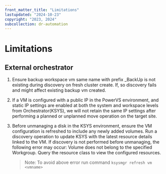 ```yaml
---
front_matter_title: "Limitations"
lastupdated: "2024-10-23"
copyright: "2023, 2024"
subcollection: dr-automation
---
```


# Limitations

## External orchestrator

1. Ensure backup workspace vm same name with prefix _BackUp is not existing during discovery on fresh cluster create. If, so discovery fails and might affect existing backup vm created.
2. If a VM is configured with a public IP in the PowerVS environment, and static IP settings are enabled at both the system and workspace levels from Orchestrator(KSYS), we will not retain the same IP settings after performing a planned or unplanned move operation on the target site.
3. Before unmanaging a disk in the KSYS environment, ensure the VM configuration is refreshed to include any newly added volumes. Run a discovery operation to update KSYS with the latest resource details linked to the VM. If discovery is not performed before unmanaging, the following error may occur:
    Volume does not belong to the specified Workgroup. Query the resource class to view the configured resources.

    >Note: To avoid above error run command `ksysmgr refresh vm <vmname>`
